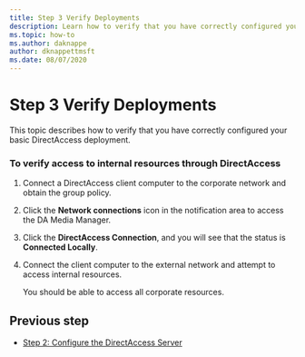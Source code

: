```yaml
---
title: Step 3 Verify Deployments
description: Learn how to verify that you have correctly configured your basic DirectAccess deployment.
ms.topic: how-to
ms.author: daknappe
author: dknappettmsft
ms.date: 08/07/2020
---
```

# Step 3 Verify Deployments

This topic describes how to verify that you have correctly configured your basic DirectAccess deployment.

### To verify access to internal resources through DirectAccess

1.  Connect a DirectAccess client computer to the corporate network and obtain the group policy.

2.  Click the **Network connections** icon in the notification area to access the DA Media Manager.

3.  Click the **DirectAccess Connection**, and you will see that the status is **Connected Locally**.

4.  Connect the client computer to the external network and attempt to access internal resources.

    You should be able to access all corporate resources.

## <a name="BKMK_Links"></a>Previous step

-   [Step 2: Configure the DirectAccess Server](da-basic-configure-s2-server.md)



